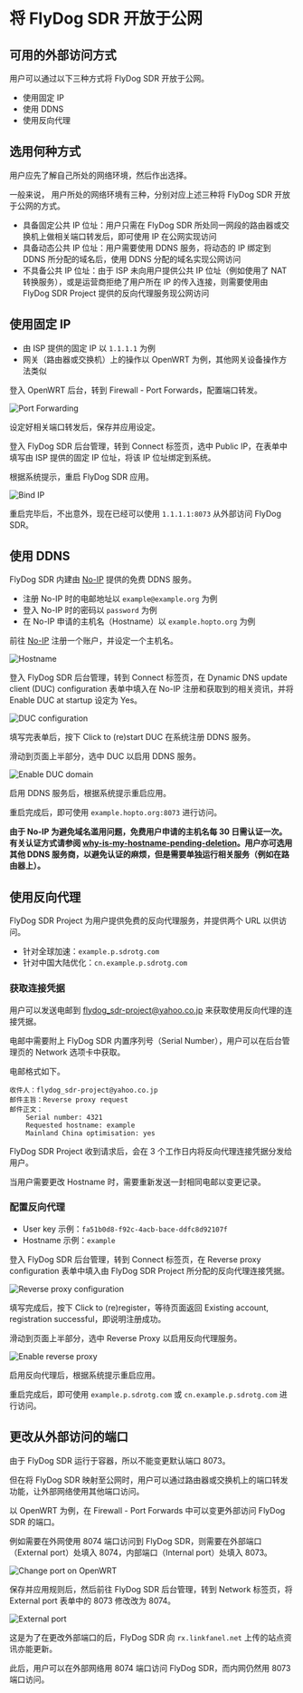 # 将 FlyDog SDR 开放于公网

## 可用的外部访问方式

用户可以通过以下三种方式将 FlyDog SDR 开放于公网。

 - 使用固定 IP
 - 使用 DDNS
 - 使用反向代理

## 选用何种方式

用户应先了解自己所处的网络环境，然后作出选择。

一般来说， 用户所处的网络环境有三种，分别对应上述三种将 FlyDog SDR 开放于公网的方式。

 - 具备固定公共 IP 位址：用户只需在 FlyDog SDR 所处同一网段的路由器或交换机上做相关端口转发后，即可使用 IP 在公网实现访问
 - 具备动态公共 IP 位址：用户需要使用 DDNS 服务，将动态的 IP 绑定到 DDNS 所分配的域名后，使用 DDNS 分配的域名实现公网访问
 - 不具备公共 IP 位址：由于 ISP 未向用户提供公共 IP 位址（例如使用了 NAT 转换服务），或是运营商拒绝了用户所在 IP 的传入连接，则需要使用由 FlyDog SDR Project 提供的反向代理服务现公网访问

## 使用固定 IP

 - 由 ISP 提供的固定 IP 以 `1.1.1.1` 为例
 - 网关（路由器或交换机）上的操作以 OpenWRT 为例，其他网关设备操作方法类似

登入 OpenWRT 后台，转到 Firewall - Port Forwards，配置端口转发。

![Port Forwarding](/manual/public_1.png "Port Forwarding")

设定好相关端口转发后，保存并应用设定。

登入 FlyDog SDR 后台管理，转到 Connect 标签页，选中 Public IP，在表单中填写由 ISP 提供的固定 IP 位址，将该 IP 位址绑定到系统。

根据系统提示，重启 FlyDog SDR 应用。

![Bind IP](/manual/public_2.png "Bind IP")

重启完毕后，不出意外，现在已经可以使用 `1.1.1.1:8073` 从外部访问 FlyDog SDR。

## 使用 DDNS

FlyDog SDR 内建由 [No-IP](https://www.noip.com/) 提供的免费 DDNS 服务。

 - 注册 No-IP 时的电邮地址以 `example@example.org` 为例
 - 登入 No-IP 时的密码以 `password` 为例
 - 在 No-IP 申请的主机名（Hostname）以 `example.hopto.org` 为例

前往 [No-IP](https://www.noip.com/) 注册一个账户，并设定一个主机名。

![Hostname](/manual/public_3.png "Hostname")

登入 FlyDog SDR 后台管理，转到 Connect 标签页，在 Dynamic DNS update client (DUC) configuration 表单中填入在 No-IP 注册和获取到的相关资讯，并将 Enable DUC at startup 设定为 Yes。

![DUC configuration](/manual/public_4.png "DUC configuration")

填写完表单后，按下 Click to (re)start DUC 在系统注册 DDNS 服务。

滑动到页面上半部分，选中 DUC 以启用 DDNS 服务。

![Enable DUC domain](/manual/public_5.png "Enable DUC domain")

启用 DDNS 服务后，根据系统提示重启应用。

重启完成后，即可使用 `example.hopto.org:8073` 进行访问。

**由于 No-IP 为避免域名滥用问题，免费用户申请的主机名每 30 日需认证一次。有关认证方式请参阅 [why-is-my-hostname-pending-deletion](https://www.noip.com/support/knowledgebase/why-is-my-hostname-pending-deletion/)。用户亦可选用其他 DDNS 服务商，以避免认证的麻烦，但是需要单独运行相关服务（例如在路由器上）。**

## 使用反向代理

FlyDog SDR Project 为用户提供免费的反向代理服务，并提供两个 URL 以供访问。

 - 针对全球加速：`example.p.sdrotg.com`
 - 针对中国大陆优化：`cn.example.p.sdrotg.com`

### 获取连接凭据

用户可以发送电邮到 [flydog_sdr-project@yahoo.co.jp](mailto:flydog_sdr-project@yahoo.co.jp) 来获取使用反向代理的连接凭据。

电邮中需要附上 FlyDog SDR 内置序列号（Serial Number），用户可以在后台管理页的 Network 选项卡中获取。

电邮格式如下。

```
收件人：flydog_sdr-project@yahoo.co.jp
邮件主旨：Reverse proxy request
邮件正文：
    Serial number: 4321
    Requested hostname: example
    Mainland China optimisation: yes
```

FlyDog SDR Project 收到请求后，会在 3 个工作日内将反向代理连接凭据分发给用户。

当用户需要更改 Hostname 时，需要重新发送一封相同电邮以变更记录。

### 配置反向代理

 - User key 示例：`fa51b0d8-f92c-4acb-bace-ddfc8d92107f`
 - Hostname 示例：`example`

登入 FlyDog SDR 后台管理，转到 Connect 标签页，在 Reverse proxy configuration 表单中填入由 FlyDog SDR Project 所分配的反向代理连接凭据。

![Reverse proxy configuration](/manual/public_6.png "Reverse proxy configuration")

填写完成后，按下 Click to (re)register，等待页面返回 Existing account, registration successful，即说明注册成功。

滑动到页面上半部分，选中 Reverse Proxy 以启用反向代理服务。

![Enable reverse proxy](/manual/public_7.png "Enable reverse proxy")

启用反向代理后，根据系统提示重启应用。

重启完成后，即可使用 `example.p.sdrotg.com` 或 `cn.example.p.sdrotg.com` 进行访问。

## 更改从外部访问的端口

由于 FlyDog SDR 运行于容器，所以不能变更默认端口 8073。

但在将 FlyDog SDR 映射至公网时，用户可以通过路由器或交换机上的端口转发功能，让外部网络使用其他端口访问。

以 OpenWRT 为例，在 Firewall - Port Forwards 中可以变更外部访问 FlyDog SDR 的端口。

例如需要在外网使用 8074 端口访问到 FlyDog SDR，则需要在外部端口（External port）处填入 8074，内部端口（Internal port）处填入 8073。

![Change port on OpenWRT](/manual/public_8.png "Change port on OpenWRT")

保存并应用规则后，然后前往 FlyDog SDR 后台管理，转到 Network 标签页，将 External port 表单中的 8073 修改改为 8074。

![External port](/manual/public_9.png "External port")

这是为了在更改外部端口的后，FlyDog SDR 向 `rx.linkfanel.net` 上传的站点资讯亦能更新。

此后，用户可以在外部网络用 8074 端口访问 FlyDog SDR，而内网仍然用 8073 端口访问。
